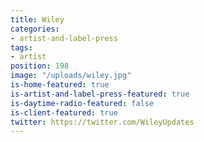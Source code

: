 ```yaml
---
title: Wiley
categories:
- artist-and-label-press
tags:
- artist
position: 198
image: "/uploads/wiley.jpg"
is-home-featured: true
is-artist-and-label-press-featured: true
is-daytime-radio-featured: false
is-client-featured: true
twitter: https://twitter.com/WileyUpdates
---
```


